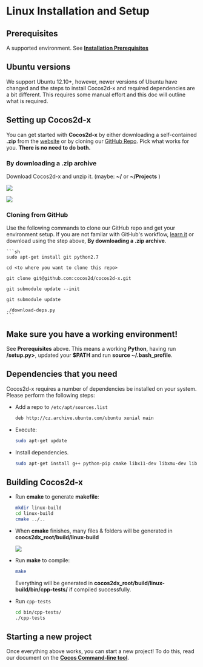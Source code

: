 # Linux Installation and Setup

## Prerequisites
A supported environment. See **[Installation Prerequisites](prerequisites.md)**

## Ubuntu versions
We support Ubuntu 12.10+, however, newer versions of Ubuntu have changed and the steps to install Cocos2d-x and required dependencies are a bit different. This requires some manual effort and this doc will outline what is required.

## Setting up Cocos2d-x
You can get started with __Cocos2d-x__ by either downloading a self-contained
__.zip__ from the [website](http://cocos2d-x.org/download) or by cloning our
[GitHub Repo](https://github.com/cocos2d/cocos2d-x). Pick what works for you.
__There is no need to do both.__

### By downloading a .zip archive
Download Cocos2d-x and unzip it. (maybe: __~/__ or __~/Projects__ )

  ![](iOS-img/unzip.png "")

  ![](iOS-img/unzipping.png "")

### Cloning from GitHub
Use the following commands to clone our GitHub repo and get your environment setup. If you are not familar with GitHub's workflow, [learn it](https://guides.github.com/activities/hello-world/) or download
using the step above, __By downloading a .zip archive__.

    ```sh
    sudo apt-get install git python2.7

    cd <to where you want to clone this repo>

    git clone git@github.com:cocos2d/cocos2d-x.git

    git submodule update --init

    git submodule update

    ./download-deps.py
    ```

## Make sure you have a working environment!
See __Prerequisites__ above. This means a working __Python__, having run __<cocos2d-x root>/setup.py>__, updated your __$PATH__ and run __source ~/.bash_profile__.

## Dependencies that you need
Cocos2d-x requires a number of dependencies be installed on your system. Please perform the following steps:

* Add a repo to `/etc/apt/sources.list`

    ```sh
    deb http://cz.archive.ubuntu.com/ubuntu xenial main
    ```
* Execute:

    ```sh
    sudo apt-get update
    ```

* Install dependencies.

    ```sh
    sudo apt-get install g++ python-pip cmake libx11-dev libxmu-dev libglu1-mesa-dev libgl2ps-dev libxi-dev libzip-dev libpng12-dev libcurl4-gnutls-dev libfontconfig1-dev libsqlite3-dev libglew-dev libssl-dev libgtk-3-dev libpng12-0 libglfw3 libglfw3-dev xorg-dev
    ```

## Building Cocos2d-x
* Run __cmake__ to generate __makefile__:

    ```sh
    mkdir linux-build
    cd linux-build
    cmake ../..
    ```

* When __cmake__ finishes, many files & folders will be generated in
__coocs2dx_root/build/linux-build__

    ![](Linux-img/1.png "")

* Run __make__ to compile:

    ```sh
    make
    ```

    Everything will be generated in __cocos2dx_root/build/linux-build/bin/cpp-tests/__
    if compiled successfully.

* Run `cpp-tests`

    ```sh
    cd bin/cpp-tests/
    ./cpp-tests
    ```

## Starting a new project
Once everything above works, you can start a new project! To do this, read our
document on the **[Cocos Command-line tool](../editors_and_tools/cocosCLTool.md)**.
